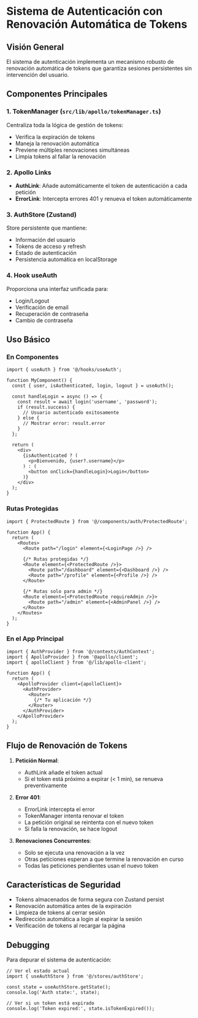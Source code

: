 # Sistema de Autenticación con Renovación Automática de Tokens

## Visión General

El sistema de autenticación implementa un mecanismo robusto de renovación automática de tokens que garantiza sesiones persistentes sin intervención del usuario.

## Componentes Principales

### 1. TokenManager (`src/lib/apollo/tokenManager.ts`)
Centraliza toda la lógica de gestión de tokens:
- Verifica la expiración de tokens
- Maneja la renovación automática
- Previene múltiples renovaciones simultáneas
- Limpia tokens al fallar la renovación

### 2. Apollo Links
- **AuthLink**: Añade automáticamente el token de autenticación a cada petición
- **ErrorLink**: Intercepta errores 401 y renueva el token automáticamente

### 3. AuthStore (Zustand)
Store persistente que mantiene:
- Información del usuario
- Tokens de acceso y refresh
- Estado de autenticación
- Persistencia automática en localStorage

### 4. Hook useAuth
Proporciona una interfaz unificada para:
- Login/Logout
- Verificación de email
- Recuperación de contraseña
- Cambio de contraseña

## Uso Básico

### En Componentes
```tsx
import { useAuth } from '@/hooks/useAuth';

function MyComponent() {
  const { user, isAuthenticated, login, logout } = useAuth();
  
  const handleLogin = async () => {
    const result = await login('username', 'password');
    if (result.success) {
      // Usuario autenticado exitosamente
    } else {
      // Mostrar error: result.error
    }
  };
  
  return (
    <div>
      {isAuthenticated ? (
        <p>Bienvenido, {user?.username}</p>
      ) : (
        <button onClick={handleLogin}>Login</button>
      )}
    </div>
  );
}
```

### Rutas Protegidas
```tsx
import { ProtectedRoute } from '@/components/auth/ProtectedRoute';

function App() {
  return (
    <Routes>
      <Route path="/login" element={<LoginPage />} />
      
      {/* Rutas protegidas */}
      <Route element={<ProtectedRoute />}>
        <Route path="/dashboard" element={<Dashboard />} />
        <Route path="/profile" element={<Profile />} />
      </Route>
      
      {/* Rutas solo para admin */}
      <Route element={<ProtectedRoute requireAdmin />}>
        <Route path="/admin" element={<AdminPanel />} />
      </Route>
    </Routes>
  );
}
```

### En el App Principal
```tsx
import { AuthProvider } from '@/contexts/AuthContext';
import { ApolloProvider } from '@apollo/client';
import { apolloClient } from '@/lib/apollo-client';

function App() {
  return (
    <ApolloProvider client={apolloClient}>
      <AuthProvider>
        <Router>
          {/* Tu aplicación */}
        </Router>
      </AuthProvider>
    </ApolloProvider>
  );
}
```

## Flujo de Renovación de Tokens

1. **Petición Normal**: 
   - AuthLink añade el token actual
   - Si el token está próximo a expirar (< 1 min), se renueva preventivamente

2. **Error 401**:
   - ErrorLink intercepta el error
   - TokenManager intenta renovar el token
   - La petición original se reintenta con el nuevo token
   - Si falla la renovación, se hace logout

3. **Renovaciones Concurrentes**:
   - Solo se ejecuta una renovación a la vez
   - Otras peticiones esperan a que termine la renovación en curso
   - Todas las peticiones pendientes usan el nuevo token

## Características de Seguridad

- Tokens almacenados de forma segura con Zustand persist
- Renovación automática antes de la expiración
- Limpieza de tokens al cerrar sesión
- Redirección automática a login al expirar la sesión
- Verificación de tokens al recargar la página

## Debugging

Para depurar el sistema de autenticación:

```tsx
// Ver el estado actual
import { useAuthStore } from '@/stores/authStore';

const state = useAuthStore.getState();
console.log('Auth state:', state);

// Ver si un token está expirado
console.log('Token expired:', state.isTokenExpired());
```
